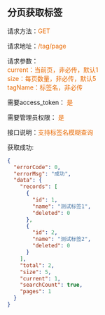 ## 分页获取标签

<p>请求方法：<span style="color:#e96900">GET</p>
<p>请求地址：<span style="color:#e96900">/tag/page</span></p>
<p>请求参数：
<br>
<span style="color:#e96900">current：当前页，非必传，默认1</span>
<br>
<span style="color:#e96900">size：每页数量，非必传，默认5</span>
<br>
<span style="color:#e96900">tagName：标签名，非必传</span>
</p>
<p>需要access_token： <span style="color:#e96900">是</span></p>
<p>需要管理员权限： <span style="color:#e96900">是</span></p>

<p>接口说明：<span style="color:#e96900">支持标签名模糊查询</span></p>

获取成功:
```json
{
  "errorCode": 0,
  "errorMsg": "成功",
  "data": {
    "records": [
      {
        "id": 1,
        "name": "测试标签1",
        "deleted": 0
      },
      {
        "id": 2,
        "name": "测试标签2",
        "deleted": 0
      }
    ],
    "total": 2,
    "size": 5,
    "current": 1,
    "searchCount": true,
    "pages": 1
  }
}
```